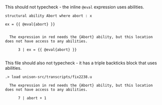 
This should not typecheck - the inline `@eval` expression uses abilities.

```unison
structural ability Abort where abort : x

ex = {{ @eval{abort} }}
```

```ucm

  The expression in red needs the {Abort} ability, but this location does not have access to any abilities.
  
      3 | ex = {{ @eval{abort} }}
  

```
This file should also not typecheck - it has a triple backticks block that uses abilities.

```ucm
.> load unison-src/transcripts/fix2238.u

  The expression in red needs the {Abort} ability, but this location does not have access to any abilities.
  
      7 | abort + 1
  

```

